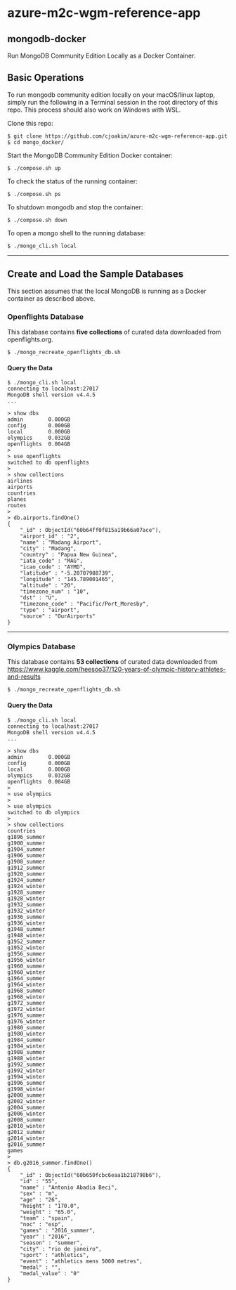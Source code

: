 # azure-m2c-wgm-reference-app

## mongodb-docker

Run MongoDB Community Edition Locally as a Docker Container.

## Basic Operations

To run mongodb community edition locally on your macOS/linux laptop,
simply run the following in a Terminal session in the root directory of this repo.  This process should also work on Windows with WSL.

Clone this repo:

```
$ git clone https://github.com/cjoakim/azure-m2c-wgm-reference-app.git
$ cd mongo_docker/
```

Start the MongoDB Community Edition Docker container:

```
$ ./compose.sh up
```

To check the status of the running container:

```
$ ./compose.sh ps
```

To shutdown mongodb and stop the container:

```
$ ./compose.sh down
```

To open a mongo shell to the running database:

```
$ ./mongo_cli.sh local
```

---

## Create and Load the Sample Databases

This section assumes that the local MongoDB is running as a Docker container as described above.

### Openflights Database

This database contains **five collections** of curated data downloaded
from openflights.org.

```
$ ./mongo_recreate_openflights_db.sh
```

#### Query the Data

```
$ ./mongo_cli.sh local
connecting to localhost:27017
MongoDB shell version v4.4.5
...

> show dbs
admin        0.000GB
config       0.000GB
local        0.000GB
olympics     0.032GB
openflights  0.004GB
>
> use openflights
switched to db openflights
>
> show collections
airlines
airports
countries
planes
routes
>
> db.airports.findOne()
{
	"_id" : ObjectId("60b64ff0f815a19b66a07ace"),
	"airport_id" : "2",
	"name" : "Madang Airport",
	"city" : "Madang",
	"country" : "Papua New Guinea",
	"iata_code" : "MAG",
	"icao_code" : "AYMD",
	"latitude" : "-5.20707988739",
	"longitude" : "145.789001465",
	"altitude" : "20",
	"timezone_num" : "10",
	"dst" : "U",
	"timezone_code" : "Pacific/Port_Moresby",
	"type" : "airport",
	"source" : "OurAirports"
}
```

---

### Olympics Database

This database contains **53 collections** of curated data downloaded
from https://www.kaggle.com/heesoo37/120-years-of-olympic-history-athletes-and-results

```
$ ./mongo_recreate_openflights_db.sh
```


#### Query the Data

```
$ ./mongo_cli.sh local
connecting to localhost:27017
MongoDB shell version v4.4.5
...

> show dbs
admin        0.000GB
config       0.000GB
local        0.000GB
olympics     0.032GB
openflights  0.004GB
>
> use olympics
>
> use olympics
switched to db olympics
>
> show collections
countries
g1896_summer
g1900_summer
g1904_summer
g1906_summer
g1908_summer
g1912_summer
g1920_summer
g1924_summer
g1924_winter
g1928_summer
g1928_winter
g1932_summer
g1932_winter
g1936_summer
g1936_winter
g1948_summer
g1948_winter
g1952_summer
g1952_winter
g1956_summer
g1956_winter
g1960_summer
g1960_winter
g1964_summer
g1964_winter
g1968_summer
g1968_winter
g1972_summer
g1972_winter
g1976_summer
g1976_winter
g1980_summer
g1980_winter
g1984_summer
g1984_winter
g1988_summer
g1988_winter
g1992_summer
g1992_winter
g1994_winter
g1996_summer
g1998_winter
g2000_summer
g2002_winter
g2004_summer
g2006_winter
g2008_summer
g2010_winter
g2012_summer
g2014_winter
g2016_summer
games
>
> db.g2016_summer.findOne()
{
	"_id" : ObjectId("60b650fcbc6eaa1b218798b6"),
	"id" : "55",
	"name" : "Antonio Abadia Beci",
	"sex" : "m",
	"age" : "26",
	"height" : "170.0",
	"weight" : "65.0",
	"team" : "spain",
	"noc" : "esp",
	"games" : "2016_summer",
	"year" : "2016",
	"season" : "summer",
	"city" : "rio de janeiro",
	"sport" : "athletics",
	"event" : "athletics mens 5000 metres",
	"medal" : "",
	"medal_value" : "0"
}
```
